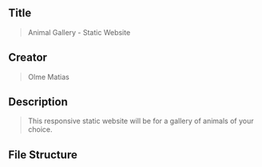## Title
> Animal Gallery - Static Website
## Creator
> Olme Matias
## Description
> This responsive static website will be for a gallery of animals of your choice.
## File Structure